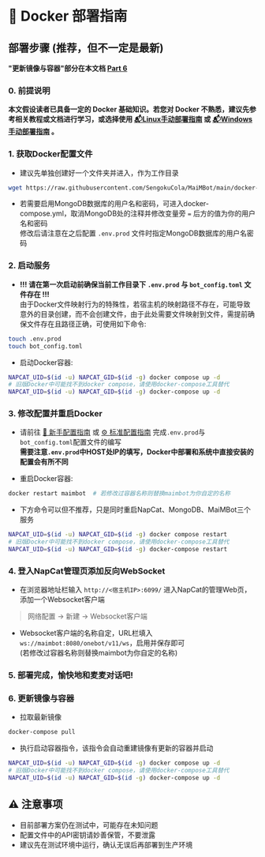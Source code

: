 # 🐊 Docker 部署指南

## 部署步骤 (推荐，但不一定是最新)

**"更新镜像与容器"部分在本文档 [Part 6](#6-更新镜像与容器)**

### 0. 前提说明

**本文假设读者已具备一定的 Docker 基础知识。若您对 Docker 不熟悉，建议先参考相关教程或文档进行学习，或选择使用 [📬Linux手动部署指南](./manual_deploy_linux.md) 或 [📬Windows手动部署指南](./manual_deploy_windows.md) 。**


### 1. 获取Docker配置文件

- 建议先单独创建好一个文件夹并进入，作为工作目录

```bash
wget https://raw.githubusercontent.com/SengokuCola/MaiMBot/main/docker-compose.yml -O docker-compose.yml
```

- 若需要启用MongoDB数据库的用户名和密码，可进入docker-compose.yml，取消MongoDB处的注释并修改变量旁 `=` 后方的值为你的用户名和密码\
修改后请注意在之后配置 `.env.prod` 文件时指定MongoDB数据库的用户名密码

### 2. 启动服务

- **!!! 请在第一次启动前确保当前工作目录下 `.env.prod` 与 `bot_config.toml` 文件存在 !!!**\
由于Docker文件映射行为的特殊性，若宿主机的映射路径不存在，可能导致意外的目录创建，而不会创建文件，由于此处需要文件映射到文件，需提前确保文件存在且路径正确，可使用如下命令:

```bash
touch .env.prod
touch bot_config.toml
```

- 启动Docker容器:

```bash
NAPCAT_UID=$(id -u) NAPCAT_GID=$(id -g) docker compose up -d
# 旧版Docker中可能找不到docker compose，请使用docker-compose工具替代
NAPCAT_UID=$(id -u) NAPCAT_GID=$(id -g) docker-compose up -d
```


### 3. 修改配置并重启Docker

- 请前往 [🎀 新手配置指南](/manual/installation/installation_cute) 或 [⚙️ 标准配置指南](/manual/installation/installation_standard) 完成`.env.prod`与`bot_config.toml`配置文件的编写\
**需要注意`.env.prod`中HOST处IP的填写，Docker中部署和系统中直接安装的配置会有所不同**

- 重启Docker容器:

```bash
docker restart maimbot  # 若修改过容器名称则替换maimbot为你自定的名称
```

- 下方命令可以但不推荐，只是同时重启NapCat、MongoDB、MaiMBot三个服务

```bash
NAPCAT_UID=$(id -u) NAPCAT_GID=$(id -g) docker compose restart
# 旧版Docker中可能找不到docker compose，请使用docker-compose工具替代
NAPCAT_UID=$(id -u) NAPCAT_GID=$(id -g) docker-compose restart
```

### 4. 登入NapCat管理页添加反向WebSocket

- 在浏览器地址栏输入 `http://<宿主机IP>:6099/` 进入NapCat的管理Web页，添加一个Websocket客户端

> 网络配置 -> 新建 -> Websocket客户端

- Websocket客户端的名称自定，URL栏填入 `ws://maimbot:8080/onebot/v11/ws`，启用并保存即可\
(若修改过容器名称则替换maimbot为你自定的名称)

### 5. 部署完成，愉快地和麦麦对话吧!


### 6. 更新镜像与容器

- 拉取最新镜像

```bash
docker-compose pull
```

- 执行启动容器指令，该指令会自动重建镜像有更新的容器并启动

```bash
NAPCAT_UID=$(id -u) NAPCAT_GID=$(id -g) docker compose up -d
# 旧版Docker中可能找不到docker compose，请使用docker-compose工具替代
NAPCAT_UID=$(id -u) NAPCAT_GID=$(id -g) docker-compose up -d
```

## ⚠️ 注意事项

- 目前部署方案仍在测试中，可能存在未知问题
- 配置文件中的API密钥请妙善保管，不要泄露
- 建议先在测试环境中运行，确认无误后再部署到生产环境